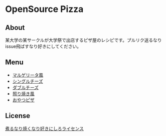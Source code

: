 # OpenSource Pizza

## About
某大学の某サークルが大学祭で出店するピザ屋のレシピです。プルリク送るなりissue飛ばすなり好きにしてください。

## Menu
* [マルゲリータ風](https://github.com/nicofun/open-source-pizza/blob/master/menu/margherita.md)
* [シングルチーズ](https://github.com/nicofun/open-source-pizza/blob/master/menu/singleCheese.md)
* [ダブルチーズ](https://github.com/nicofun/open-source-pizza/blob/master/menu/doubleCheese.md)
* [照り焼き風](https://github.com/nicofun/open-source-pizza/blob/master/menu/teriyaki.md)
* [おやつピザ](https://github.com/nicofun/open-source-pizza/blob/master/menu/snackpizza.md)

<!--
### 隠しメニュー
* 超チーズpizza
* 激ヤバpizza

## 隠しコマンド
* 実演

### 裏メニュー
オリジナルピッツァ生地(時価)
-->

## License
[煮るなり焼くなり好きにしろライセンス](http://www.kmonos.net/nysl/)
